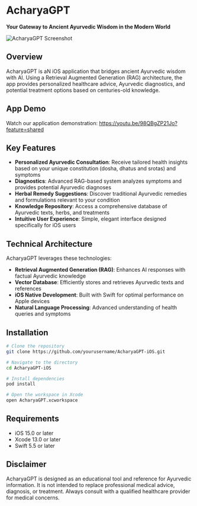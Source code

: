 # AcharyaGPT

**Your Gateway to Ancient Ayurvedic Wisdom in the Modern World**

![AcharyaGPT Screenshot](https://github.com/user-attachments/assets/e6aaf080-e50d-4ab3-90cc-04892e0efcee)

## Overview

AcharyaGPT is aN iOS application that bridges ancient Ayurvedic wisdom with AI. Using a Retrieval Augmented Generation (RAG) architecture, the app provides personalized healthcare advice, Ayurvedic diagnostics, and potential treatment options based on centuries-old knowledge.

## App Demo
Watch our application demonstration: https://youtu.be/98QBgZP21Jo?feature=shared

## Key Features

- **Personalized Ayurvedic Consultation**: Receive tailored health insights based on your unique constitution (dosha, dhatus and srotas) and symptoms
- **Diagnostics**: Advanced RAG-based system analyzes symptoms and provides potential Ayurvedic diagnoses
- **Herbal Remedy Suggestions**: Discover traditional Ayurvedic remedies and formulations relevant to your condition
- **Knowledge Repository**: Access a comprehensive database of Ayurvedic texts, herbs, and treatments
- **Intuitive User Experience**: Simple, elegant interface designed specifically for iOS users

## Technical Architecture

AcharyaGPT leverages these technologies:

- **Retrieval Augmented Generation (RAG)**: Enhances AI responses with factual Ayurvedic knowledge
- **Vector Database**: Efficiently stores and retrieves Ayurvedic texts and references
- **iOS Native Development**: Built with Swift for optimal performance on Apple devices
- **Natural Language Processing**: Advanced understanding of health queries and symptoms

## Installation

```bash
# Clone the repository
git clone https://github.com/yourusername/AcharyaGPT-iOS.git

# Navigate to the directory
cd AcharyaGPT-iOS

# Install dependencies
pod install

# Open the workspace in Xcode
open AcharyaGPT.xcworkspace
```

## Requirements

- iOS 15.0 or later
- Xcode 13.0 or later
- Swift 5.5 or later

## Disclaimer

AcharyaGPT is designed as an educational tool and reference for Ayurvedic information. It is not intended to replace professional medical advice, diagnosis, or treatment. Always consult with a qualified healthcare provider for medical concerns.

